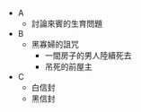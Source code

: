 + A
    + 討論來賓的生育問題
+ B
    + 黑寡婦的詛咒
        + 一間房子的男人陸續死去
        + 吊死的前屋主
+ C
    + 白信封
    + 黑信封
